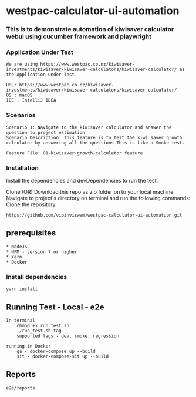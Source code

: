 # westpac-calculator-ui-automation
### This is to demonstrate automation of kiwisaver calculator webui using cucumber framework and playwright

### Application Under Test
```
We are using https://www.westpac.co.nz/kiwisaver-investments/kiwisaver/kiwisaver-calculators/kiwisaver-calculator/ as the Application Under Test.

URL: https://www.westpac.co.nz/kiwisaver-investments/kiwisaver/kiwisaver-calculators/kiwisaver-calculator/
OS : macOS
IDE : IntelliJ IDEA
```
### Scenarios
```
Scenario 1: Navigate to the kiwisaver calculator and answer the question to project estimation
Scenario Description: This feature is to test the kiwi saver growth calculator by answering all the questions This is like a Smoke test.

Feature File: 01-kiwisaver-growth-calculator.feature 
```

### Installation
Install the dependencies and devDependencies to run the test.

Clone (OR) Download this repo as zip folder on to your local machine
Navigate to project's directory on terminal and run the following commands:
Clone the repository
```
https://github.com/vipinviswam/westpac-calculator-ui-automation.git

```
## prerequisites
    * NodeJS
    * NPM - version 7 or higher
    * Yarn
    * Docker
### Install dependencies
```
yarn install

```

## Running Test - Local - e2e
    In terminal
        chmod +x run_test.sh
        ./run_test.sh tag
        supported tags - dev, smoke, regression
    
    running in Docker
        qa - docker-compose up --build
        sit - docker-compose-sit up --build

## Reports
    e2e/reports

